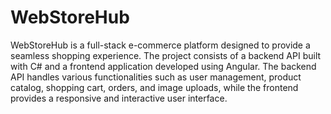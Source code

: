 # WebStoreHub 
WebStoreHub is a full-stack e-commerce platform designed to provide a seamless shopping experience. The project consists of a backend API built with C# and a frontend application developed using Angular. The backend API handles various functionalities such as user management, product catalog, shopping cart, orders, and image uploads, while the frontend provides a responsive and interactive user interface.
